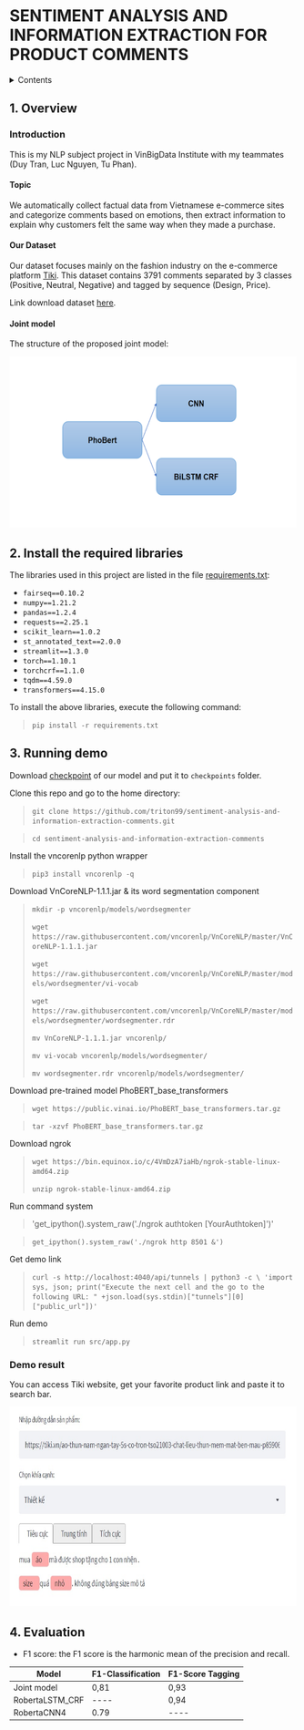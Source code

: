 # SENTIMENT ANALYSIS AND INFORMATION EXTRACTION FOR PRODUCT COMMENTS

<details> 
<summary>Contents</summary>

  - [1. Overview](#1-overview)
    - [Introduction](#introduction)
    - [Project structure](#neural-network-model)
  - [2. Install the required environment and libraries](#2-install-the-required-environment-and-libraries)
  - [3. Running Demo](#3-running-demo)
  - [4. Evaluation](#4-evaluation)

</details>

## 1. Overview
### Introduction
This is my NLP subject project in VinBigData Institute with my teammates (Duy Tran, Luc Nguyen, Tu Phan).
#### Topic
We automatically collect factual data from Vietnamese e-commerce sites and categorize comments based on emotions, then extract information to explain why customers felt the same way when they made a purchase.

#### Our Dataset
Our dataset focuses mainly on the fashion industry on the e-commerce platform [Tiki](https://tiki.vn/). This dataset contains 3791 comments separated by 3 classes (Positive, Neutral, Negative) and tagged by sequence (Design, Price). 

Link download dataset [here](https://drive.google.com/drive/folders/1A_BGOEztTtxi1zjE7UF_Z7mBhTh_ZABE?usp=sharing).

#### Joint model
The structure of the proposed joint model:

<img src="/images/joint_model.png" width="600" height="300" />


## 2. Install the required libraries
The libraries used in this project are listed in the file [requirements.txt](#requirements.txt):
- `fairseq==0.10.2`
- `numpy==1.21.2`
- `pandas==1.2.4`
- `requests==2.25.1`
- `scikit_learn==1.0.2`
- `st_annotated_text==2.0.0`
- `streamlit==1.3.0`
- `torch==1.10.1`
- `torchcrf==1.1.0`
- `tqdm==4.59.0`
- `transformers==4.15.0`

To install the above libraries, execute the following command:
>`pip install -r requirements.txt`

## 3. Running demo
Download [checkpoint](https://drive.google.com/file/d/1SEJbZJIO3crQibZrf0xoKfQCrs_YJH4A/view?usp=sharing) of our model and put it to `checkpoints` folder.

Clone this repo and go to the home directory:
> `git clone https://github.com/triton99/sentiment-analysis-and-information-extraction-comments.git`

> `cd sentiment-analysis-and-information-extraction-comments`

Install the vncorenlp python wrapper
> `pip3 install vncorenlp -q`

Download VnCoreNLP-1.1.1.jar & its word segmentation component
> `mkdir -p vncorenlp/models/wordsegmenter`
>
> `wget https://raw.githubusercontent.com/vncorenlp/VnCoreNLP/master/VnCoreNLP-1.1.1.jar`
>
> `wget https://raw.githubusercontent.com/vncorenlp/VnCoreNLP/master/models/wordsegmenter/vi-vocab`
>
> `wget https://raw.githubusercontent.com/vncorenlp/VnCoreNLP/master/models/wordsegmenter/wordsegmenter.rdr`
>
> `mv VnCoreNLP-1.1.1.jar vncorenlp/ `
>
> `mv vi-vocab vncorenlp/models/wordsegmenter/`
>
> `mv wordsegmenter.rdr vncorenlp/models/wordsegmenter/`

Download pre-trained model PhoBERT_base_transformers
> `wget https://public.vinai.io/PhoBERT_base_transformers.tar.gz`

> `tar -xzvf PhoBERT_base_transformers.tar.gz`

Download ngrok
> `wget https://bin.equinox.io/c/4VmDzA7iaHb/ngrok-stable-linux-amd64.zip`
>
> `unzip ngrok-stable-linux-amd64.zip`

Run command system
> 'get_ipython().system_raw('./ngrok authtoken [YourAuthtoken]')'

> `get_ipython().system_raw('./ngrok http 8501 &')`

Get demo link
> `curl -s http://localhost:4040/api/tunnels | python3 -c \
    'import sys, json; print("Execute the next cell and the go to the following URL: " +json.load(sys.stdin)["tunnels"][0]["public_url"])'`

Run demo
> `streamlit run src/app.py`

### Demo result
You can access Tiki website, get your favorite product link and paste it to search bar.

<img src="/images/demo.jpeg" width="800" height="350" />


## 4. Evaluation
- F1 score: the F1 score is the harmonic mean of the precision and recall.

|      Model      | F1-Classification | F1-Score Tagging |
| --------------- | ----------------- | ---------------- |
| Joint model     |       0,81        |       0,93       |
| RobertaLSTM_CRF |       ----        |       0,94       |
| RobertaCNN4     |       0.79        |       ----       |
